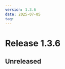 ```yaml
---
version: 1.3.6
date: 2025-07-05
tag: 
---
```


# Release 1.3.6

## **Unreleased**

<!-- New entries will be added here -->

